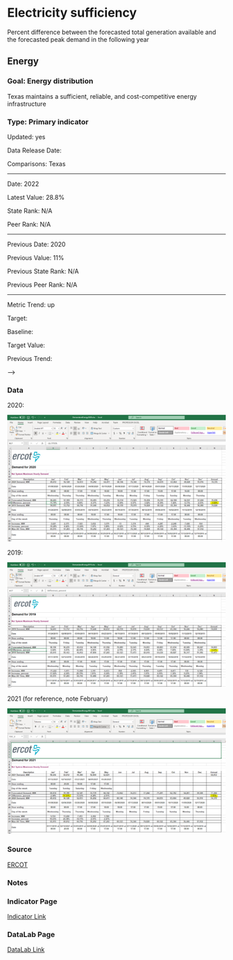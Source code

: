 # Electricity sufficiency

Percent difference between the forecasted total generation available and the forecasted peak demand in the following year

## Energy

### Goal: Energy distribution

Texas maintains a sufficient, reliable, and cost-competitive energy infrastructure

### Type: Primary indicator

Updated: yes

Data Release Date: 

Comparisons: Texas

----
   
Date: 2022

Latest Value: 28.8%

State Rank: N/A

Peer Rank: N/A

-----

Previous Date: 2020

Previous Value: 11%

Previous State Rank: N/A

Previous Peer Rank: N/A

----

Metric Trend: up

Target: 

Baseline: 

Target Value: 

Previous Trend: 

<!--### Value

<!-- | Year      |  Value      | Rank        | Previous Year | Previous Value | Previous Rank | Trend | 
| ----------- | ----------- | ----------- | ----------- | ----------- | ----------- | -----------|
|   2020      |    -3.02%   |    N/A      |      2019   |   -.04%     |             |   down    |  -->

-->
### Data

2020:

![2020](./images/2020.PNG)

2019:

![2019](./images/2019.PNG)


2021 (for reference, note February)

![2021](./images/2021.PNG)

### Source

[ERCOT](http://www.ercot.com/gridinfo)

### Notes


### Indicator Page

[Indicator Link](https://indicators.texas2036.org/topics/4)

### DataLab Page

[DataLab Link](https://datalab.texas2036.org/mwdfnte/report-on-the-capacity-demand-and-reserves-cdr-in-the-ercot-region-2020-2024-texas?accesskey=cfgwomb)

